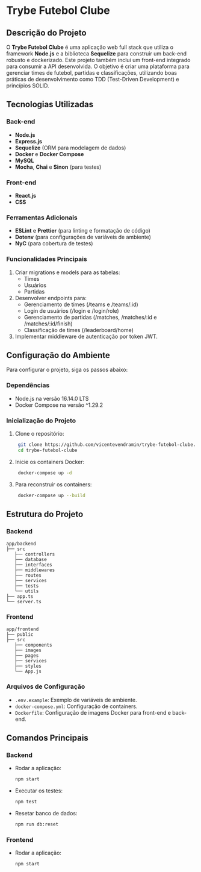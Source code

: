# Trybe Futebol Clube

## Descrição do Projeto
O **Trybe Futebol Clube** é uma aplicação web full stack que utiliza o framework **Node.js** e a biblioteca **Sequelize** para construir um back-end robusto e dockerizado. Este projeto também inclui um front-end integrado para consumir a API desenvolvida. O objetivo é criar uma plataforma para gerenciar times de futebol, partidas e classificações, utilizando boas práticas de desenvolvimento como TDD (Test-Driven Development) e princípios SOLID.

## Tecnologias Utilizadas

### Back-end
- **Node.js**
- **Express.js**
- **Sequelize** (ORM para modelagem de dados)
- **Docker** e **Docker Compose**
- **MySQL**
- **Mocha**, **Chai** e **Sinon** (para testes)

### Front-end
- **React.js**
- **CSS**

### Ferramentas Adicionais
- **ESLint** e **Prettier** (para linting e formatação de código)
- **Dotenv** (para configurações de variáveis de ambiente)
- **NyC** (para cobertura de testes)

### Funcionalidades Principais
1. Criar migrations e models para as tabelas:
   - Times
   - Usuários
   - Partidas
2. Desenvolver endpoints para:
   - Gerenciamento de times (/teams e /teams/:id)
   - Login de usuários (/login e /login/role)
   - Gerenciamento de partidas (/matches, /matches/:id e /matches/:id/finish)
   - Classificação de times (/leaderboard/home)
3. Implementar middleware de autenticação por token JWT.

## Configuração do Ambiente
Para configurar o projeto, siga os passos abaixo:

### Dependências
- Node.js na versão 16.14.0 LTS
- Docker Compose na versão ^1.29.2

### Inicialização do Projeto
1. Clone o repositório:
   ```bash
    git clone https://github.com/vicentevendramin/trybe-futebol-clube.git
    cd trybe-futebol-clube
    ```
2. Inicie os containers Docker:
   ```bash
    docker-compose up -d
    ```
3. Para reconstruir os containers:
   ```bash
    docker-compose up --build
    ```

## Estrutura do Projeto

### Backend
```
app/backend
├── src
   ├── controllers
   ├── database
   ├── interfaces
   ├── middlewares
   ├── routes
   ├── services
   ├── tests
   └── utils
├── app.ts
└── server.ts
```

### Frontend
```
app/frontend
├── public
├── src
   ├── components
   ├── images
   ├── pages
   ├── services
   ├── styles
   └── App.js
```

### Arquivos de Configuração
- `.env.example`: Exemplo de variáveis de ambiente.
- `docker-compose.yml`: Configuração de containers.
- `Dockerfile`: Configuração de imagens Docker para front-end e back-end.

## Comandos Principais

### Backend
- Rodar a aplicação:
  ```bash
  npm start
  ```
- Executar os testes:
  ```bash
  npm test
  ```
- Resetar banco de dados:
  ```bash
  npm run db:reset
  ```

### Frontend
- Rodar a aplicação:
  ```bash
  npm start
  ```